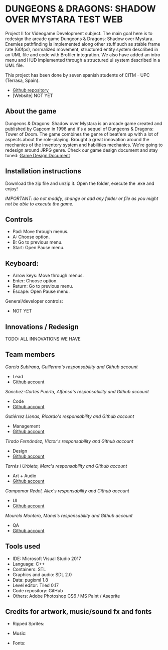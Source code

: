 ﻿# DUNGEONS & DRAGONS: SHADOW OVER MYSTARA TEST WEB

Project II for Videogame Development subject. The main goal here is to redesign the arcade game Dungeons & Dragons: Shadow over Mystara. Enemies pathfinding is implemented along other stuff such as stable frame rate (60fps), normalized movement, structured entity system described in an UML file and code with Brofiler integration. We also have added an intro menu and HUD implemented through a structured ui system described in a UML file.

This project has been done by seven spanish students of CITM - UPC (Terrasa, Spain).  

* [Github repository](https://github.com/Wilhelman/DD-Shadow-over-Mystara)  
* [Website] NOT YET

## About the game
Dungeons & Dragons: Shadow over Mystara is an arcade game created and published by Capcom in 1996 and it's a sequel of Dungeons & Dragons: Tower of Doom. The game combines the genre of beat'em up with a lot of aspects about the role-playing. Brought a great innovation around the mechanics of the inventory system and habilities mechanics.
We're going to redesign around JRPG genre. Check our game design document and stay tuned: [Game  Design Document](https://github.com/Wilhelman/DD-Shadow-over-Mystara/wiki/Game-Design-Document)

## Installation instructions

Download the zip file and unzip it. Open the folder, execute the .exe and enjoy!

_IMPORTANT: do not modify, change or add any folder or file as you might not be able to execute the game._

## Controls

* Pad: Move through menus.
* A: Choose option.
* B: Go to previous menu.
* Start: Open Pause menu.


## Keyboard:

* Arrow keys: Move through menus.
* Enter: Choose option.
* Return: Go to previous menu.
* Escape: Open Pause menu.

General/developer controls:
* NOT YET

## Innovations / Redesign
TODO: ALL INNOVATIONS WE HAVE

## Team members

_García Subirana, Guillermo's responsability and Github account_
* Lead
* [Github account](https://github.com/Wilhelman)

_Sánchez-Cortés Puerta, Alfonso's responsability and Github account_
* Code
* [Github account](https://github.com/Siitoo)

_Gutiérrez Llenas, Ricardo's responsability and Github account_
* Management
* [Github account](https://github.com/Ricardogll)

_Tirado Fernández, Victor's responsability and Github account_
* Design
* [Github account](https://github.com/VictorTirado)

_Tarrés i Urbieta, Marc's responsability and Github account_
* Art + Audio
* [Github account](https://github.com/MAtaur00)

_Campamar Redol, Alex's responsability and Github account_
* UI
* [Github account](https://github.com/Acaree)

_Mourelo Montero, Manel's responsability and Github account_
* QA
* [Github account](https://github.com/manelmourelo)


## Tools used
* IDE: Microsoft Visual Studio 2017
* Language: C++
* Containers: STL
* Graphics and audio: SDL 2.0
* Data: pugixml 1.8
* Level editor: Tiled 0.17
* Code repository: GitHub
* Others: Adobe Photoshop CS6 / MS Paint / Aseprite

## Credits for artwork, music/sound fx and fonts

* Ripped Sprites:

* Music:

* Fonts:
